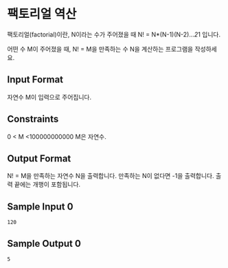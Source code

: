 # 팩토리얼 역산

팩토리얼(factorial)이란, N이라는 수가 주어졌을 때 N! = N*(N-1)(N-2)...*2*1 입니다.

어떤 수 M이 주어졌을 때, N! = M을 만족하는 수 N을 계산하는 프로그램을 작성하세요.

## Input Format

자연수 M이 입력으로 주어집니다.

## Constraints

0 < M <100000000000 M은 자연수.

## Output Format

N! = M을 만족하는 자연수 N을 출력합니다. 만족하는 N이 없다면 -1을 출력합니다. 출력 끝에는 개행이 포함됩니다.

## Sample Input 0
```
120
```
## Sample Output 0
```
5
```